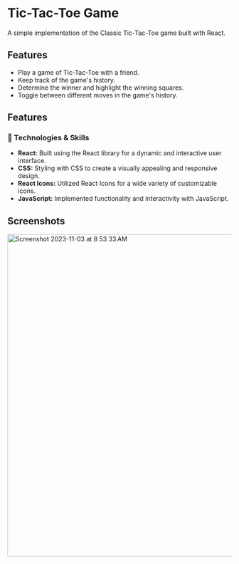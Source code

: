# Tic-Tac-Toe Game

A simple implementation of the Classic Tic-Tac-Toe game built with React.

## Features

- Play a game of Tic-Tac-Toe with a friend.
- Keep track of the game's history.
- Determine the winner and highlight the winning squares.
- Toggle between different moves in the game's history.
## Features

### 🔧 Technologies & Skills

- **React:** Built using the React library for a dynamic and interactive user interface.
- **CSS:** Styling with CSS to create a visually appealing and responsive design.
- **React Icons:** Utilized React Icons for a wide variety of customizable icons.
- **JavaScript:** Implemented functionality and interactivity with JavaScript.


## Screenshots

<img width="724" alt="Screenshot 2023-11-03 at 8 53 33 AM" src="https://github.com/suggulokesh27/tictactoe/assets/146313724/df61ee12-e5a0-4566-afab-9b34f78ff43a">
